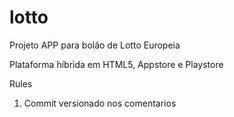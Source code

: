 # lotto

Projeto APP para bolão de Lotto Europeia

Plataforma híbrida em HTML5, Appstore e Playstore

Rules
1. Commit versionado nos comentarios
